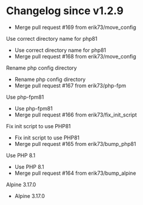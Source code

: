 # Changelog since v1.2.9
- Merge pull request #169 from erik73/move_config

Use correct directory name for php81 
- Use correct directory name for php81 
- Merge pull request #168 from erik73/move_config

Rename php config directory 
- Rename php config directory 
- Merge pull request #167 from erik73/php-fpm

Use php-fpm81 
- Use php-fpm81 
- Merge pull request #166 from erik73/fix_init_script

Fix init script to use PHP81 
- Fix init script to use PHP81 
- Merge pull request #165 from erik73/bump_php81

Use PHP 8.1 
- Use PHP 8.1 
- Merge pull request #164 from erik73/bump_alpine

Alpine 3.17.0 
- Alpine 3.17.0 
